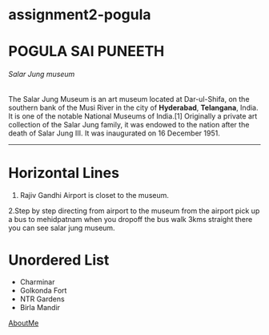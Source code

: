 # assignment2-pogula
# POGULA SAI PUNEETH
###### Salar Jung museum
The Salar Jung Museum is an art museum located at Dar-ul-Shifa, on the southern bank of the Musi River in the city of **Hyderabad**, **Telangana**, India. It is one of the notable National Museums of India.[1] Originally a private art collection of the Salar Jung family, it was endowed to the nation after the death of Salar Jung III. It was inaugurated on 16 December 1951.

***
# Horizontal Lines
 1. Rajiv Gandhi Airport is closet to the museum.
 
 2.Step by step directing from airport to the museum from the airport pick up a bus to mehidpatnam
 when you dropoff the bus walk 3kms straight there you can see salar jung museum.

# Unordered List
* Charminar
* Golkonda Fort
* NTR Gardens
* Birla Mandir


[AboutMe](AboutMe.md)